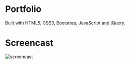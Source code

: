 # Portfolio
Built with HTML5, CSS3, Bootstrap, JavaScript and jQuery.

# Screencast
![screencast](portfolio.gif)
